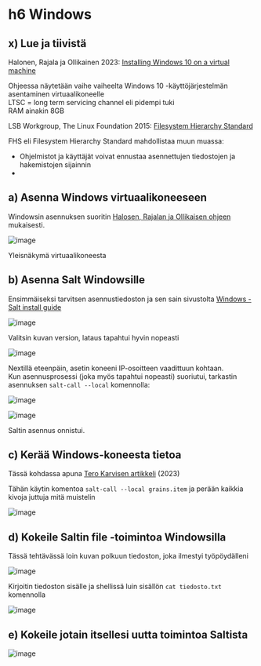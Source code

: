 # h6 Windows  

## x) Lue ja tiivistä  

Halonen, Rajala ja Ollikainen 2023: [Installing Windows 10 on a virtual machine](https://github.com/therealhalonen/PhishSticks/blob/master/notes/ollikainen/windows.md)  

Ohjeessa näytetään vaihe vaiheelta Windows 10 -käyttöjärjestelmän asentaminen virtuaalikoneelle  
LTSC = long term servicing channel eli pidempi tuki  
RAM ainakin 8GB  


LSB Workgroup, The Linux Foundation 2015: [Filesystem Hierarchy Standard](https://refspecs.linuxfoundation.org/FHS_3.0/fhs/index.html)  

FHS eli Filesystem Hierarchy Standard mahdollistaa muun muassa:  
- Ohjelmistot ja käyttäjät voivat ennustaa asennettujen tiedostojen ja hakemistojen sijainnin
- 





## a) Asenna Windows virtuaalikoneeseen  

Windowsin asennuksen suoritin [Halosen, Rajalan ja Ollikaisen ohjeen](https://github.com/therealhalonen/PhishSticks/blob/master/notes/ollikainen/windows.md) mukaisesti.  

![image](https://github.com/sibbee/p.hallinta/assets/149330317/a5a61a73-eb7b-4437-a51d-21d21e58bf24)  

Yleisnäkymä virtuaalikoneesta  


## b) Asenna Salt Windowsille  

Ensimmäiseksi tarvitsen asennustiedoston ja sen sain sivustolta [Windows - Salt install guide](https://docs.saltproject.io/salt/install-guide/en/latest/topics/install-by-operating-system/windows.html)  

![image](https://github.com/sibbee/p.hallinta/assets/149330317/eb129f20-8e30-4ac4-95be-4c6090a1aaf9)  

Valitsin kuvan version, lataus tapahtui hyvin nopeasti  

![image](https://github.com/sibbee/p.hallinta/assets/149330317/f2ef12ca-3221-4995-9eba-a5066f6f23fc)  

Nextillä eteenpäin, asetin koneeni IP-osoitteen vaadittuun kohtaan.  
Kun asennusprosessi (joka myös tapahtui nopeasti) suoriutui, tarkastin asennuksen ```salt-call --local``` komennolla:  

![image](https://github.com/sibbee/p.hallinta/assets/149330317/78520f7b-8738-49a2-bfa8-f7bda7ca1761)  

![image](https://github.com/sibbee/p.hallinta/assets/149330317/fd725c8e-2625-4f59-bb13-71f2a3288e1d)  

Saltin asennus onnistui.  


## c) Kerää Windows-koneesta tietoa  

Tässä kohdassa apuna [Tero Karvisen artikkeli](https://terokarvinen.com/2023/salt-vagrant/#infra-as-code---your-wishes-as-a-text-file) (2023)  

Tähän käytin komentoa ```salt-call --local grains.item``` ja perään kaikkia kivoja juttuja mitä muistelin  

![image](https://github.com/sibbee/p.hallinta/assets/149330317/75855fc8-6a54-4675-87b1-1cda60eac707)  


## d) Kokeile Saltin file -toimintoa Windowsilla  

Tässä tehtävässä loin kuvan polkuun tiedoston, joka ilmestyi työpöydälleni  

![image](https://github.com/sibbee/p.hallinta/assets/149330317/d93ac82c-3172-4300-a508-fcbab5e0f74e)  

Kirjoitin tiedoston sisälle ja shellissä luin sisällön ```cat tiedosto.txt``` komennolla  

![image](https://github.com/sibbee/p.hallinta/assets/149330317/666f1627-3dc5-4c62-9f8b-6bd48308c59d)  



## e) Kokeile jotain itsellesi uutta toimintoa Saltista  

![image](https://github.com/sibbee/p.hallinta/assets/149330317/e6b2805c-b4b8-4755-92d1-9336b07b3471)  



